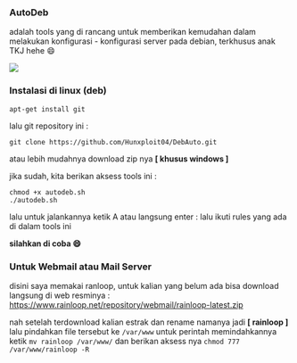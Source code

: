 ### AutoDeb
adalah tools yang di rancang untuk memberikan kemudahan dalam melakukan konfigurasi - konfigurasi server pada debian, terkhusus anak TKJ hehe 😄

<img src="https://github.com/Hunxploit04/DebAuto/blob/main/autodeb.png">

### Instalasi di linux (deb)
```
apt-get install git
```
lalu git repository ini : 
```
git clone https://github.com/Hunxploit04/DebAuto.git
```
atau lebih mudahnya download zip nya **[ khusus windows ]**

jika sudah, kita berikan aksess tools ini :
```
chmod +x autodeb.sh
./autodeb.sh
```
lalu untuk jalankannya ketik A atau langsung enter : lalu ikuti rules yang ada di dalam tools ini 

**silahkan di coba 😄**

### Untuk Webmail atau Mail Server
disini saya memakai ranloop, untuk kalian yang belum ada bisa download langsung di web resminya : https://www.rainloop.net/repository/webmail/rainloop-latest.zip 

nah setelah terdownload kalian estrak dan rename namanya jadi **[ rainloop ]** lalu pindahkan file tersebut ke ```/var/www``` untuk perintah memindahkannya ketik ```mv rainloop /var/www/``` dan berikan aksess nya ```chmod 777 /var/www/rainloop -R```
